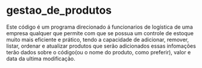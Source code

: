 # gestao_de_produtos
Este código é um programa direcionado á funcionarios de logística de uma empresa qualquer 
que permite com que se possua um controle de estoque muito mais eficiente e prático, tendo a capacidade de adicionar, remover, listar, ordenar e atualizar produtos que serão adicionados 
essas infomações terão dados sobre o código(ou o nome do produto, como preferir),
valor e data da ultima modificação.
